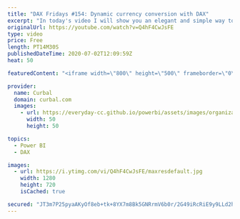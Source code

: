 ```yaml
---
title: "DAX Fridays #154: Dynamic currency conversion with DAX"
excerpt: "In today's video I will show you an elegant and simple way to do currency conversion dynamically in power bi with dax.  Get the file from Kasper's blog post: https://www.kasperonbi.com/currency-conversion-in-dax-for-power-bi-and-ssas/  Do calculated columns in power query: https://www.youtube.com/watch?v=oqcWZXx70qs"
originalUrl: https://youtube.com/watch?v=Q4hF4CwJsFE
type: video
price: Free
length: PT14M30S
publishedDateTime: 2020-07-02T12:09:59Z
heat: 50

featuredContent: "<iframe width=\"800\" height=\"500\" frameborder=\"0\" src=\"https://www.youtube.com/embed/Q4hF4CwJsFE\" allow=\"accelerometer; autoplay; encrypted-media; gyroscope; picture-in-picture\" allowfullscreen></iframe>"

provider:
  name: Curbal
  domain: curbal.com
  images:
    - url: https://everyday-cc.github.io/powerbi/assets/images/organizations/curbal.com-50x50.jpg
      width: 50
      height: 50

topics:
  - Power BI
  - DAX

images:
  - url: https://i.ytimg.com/vi/Q4hF4CwJsFE/maxresdefault.jpg
    width: 1280
    height: 720
    isCached: true

secured: "JT3m7P25pyaAKyOf8eb+tk+8YX7m8Bk5GNRrmV6b0r/2G49iRcRiE9y9LLd2h7OEtyhNO76Ldm2MP7Fn3/sSogQfoRyoO9EsRksKYLq6ftsxN5OKSBptgLy8eeXl43WMeRMFV7MQKmx+YF710j/MWPDvYEUW8b1QN7+CU/K2qeVP+MnbPC6vEn1xk9ncbD3juk15NdKp8xT4mE7WFeErifhjmxqmaOs/07Aua/l3/603aM90PAmTUvXyX6XeUPQ2V5McC30QCEc4UYIogNlqb77ecdEXQia0QtG8K+Lgrqq8Pa4uHsIFsU8je9vfTQ6DJwiBxlpQ4l6ALM323WdO5riVjnPEDgQSzy8i4b8FZxr/KLfe/Ea2x9zmv15Bjc8s8lnm/kQ0k4X6EWit2e+NvMTDKMD0zgMpBBN8uvLZjkA=;VuWFXVOSlx1v+uZAz4tZNw=="
---
```


